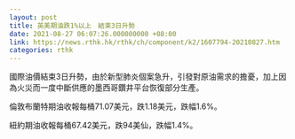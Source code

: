 ```yaml
---
layout: post
title: 英美期油跌1%以上　結束3日升勢
date: 2021-08-27 06:07:26.000000000 +08:00
link: https://news.rthk.hk/rthk/ch/component/k2/1607794-20210827.htm
categories: rthk
---
```


國際油價結束3日升勢，由於新型肺炎個案急升，引發對原油需求的擔憂，加上因為火災而一度中斷供應的墨西哥鑽井平台恢復部分生產。

倫敦布蘭特期油收報每桶71.07美元，跌1.18美元，跌幅1.6%。

紐約期油收報每桶67.42美元，跌94美仙，跌幅1.4%。
